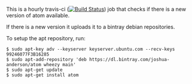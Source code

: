 This is a hourly travis-ci ([![Build Status](https://travis-ci.org/Joshua-Anderson/atom-uploader.svg?branch=master)](https://travis-ci.org/Joshua-Anderson/atom-uploader)) job that checks if there is a new version of atom available.

If there is a new version it uploads it to a bintray debian repositories.

To setup the apt repository, run:

``` shell
$ sudo apt-key adv --keyserver keyserver.ubuntu.com --recv-keys 99246077F3B16285
$ sudo apt-add-repository 'deb https://dl.bintray.com/joshua-anderson/atom wheezy main'
$ sudo apt-get update
$ sudo apt-get install atom
```
